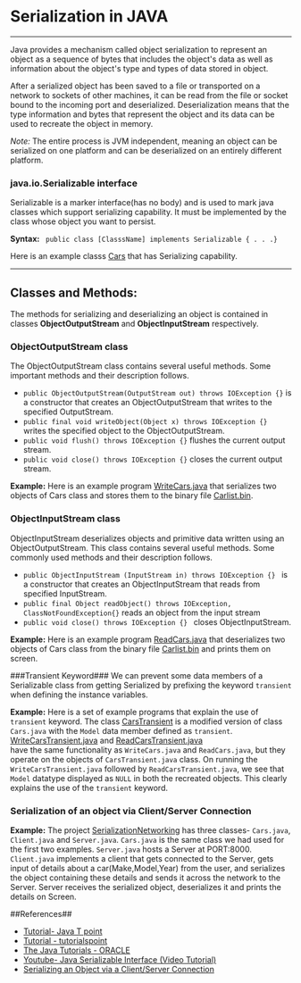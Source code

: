 # Serialization in JAVA ##
----
Java provides a mechanism called object serialization to represent an object as a sequence of bytes that includes the object's data as well as information about the object's type and types of data stored in object.

After a serialized object has been saved to a file or transported on a network to sockets of other machines, it can be read from the file or socket bound to the incoming port and deserialized. Deserialization means that the type information and bytes that represent the object and its data can be used to recreate the object in memory. 

*Note:* The entire process is JVM independent, meaning an object can be serialized on one platform and can be deserialized on an entirely different platform.  
  
### java.io.Serializable interface  
Serializable is a marker interface(has no body) and is used to mark java classes which support serializing capability. It must be implemented by the class whose object you want to persist.
 
**Syntax:** ` public class [ClasssName] implements Serializable { . . .}` 

Here is an example classs [Cars](https://github.com/CourseReps/ECEN489-Spring2015/blob/master/Students/tjnagaraj/SerializationDemo/src/com/company/Cars.java) that has Serializing capability.
 
-----  
## Classes and Methods:  
The methods for serializing and deserializing an object is contained in classes **ObjectOutputStream** and **ObjectInputStream** respectively.

### ObjectOutputStream class ###
The ObjectOutputStream class contains several useful methods. Some important methods and their description follows.

* `public ObjectOutputStream(OutputStream out) throws IOException {}` is a constructor that creates an ObjectOutputStream that writes to the specified OutputStream.
* `public final void writeObject(Object x) throws IOException {}` writes the specified object to the ObjectOutputStream.
* `public void flush() throws IOException {}` flushes the current output stream.
* `public void close() throws IOException {}` closes the current output stream.

**Example:**
Here is an example program [WriteCars.java](https://github.com/CourseReps/ECEN489-Spring2015/blob/master/Students/tjnagaraj/SerializationDemo/src/com/company/WriteCars.java) that serializes two objects of Cars class and stores them to the binary file [Carlist.bin](https://github.com/CourseReps/ECEN489-Spring2015/blob/master/Students/tjnagaraj/SerializationDemo/Carlist.bin).

### ObjectInputStream class ###

ObjectInputStream deserializes objects and primitive data written using an ObjectOutputStream. This class contains several useful methods. Some commonly used methods and their description follows.

* `public ObjectInputStream (InputStream in) throws IOException {} ` is a constructor that creates an ObjectInputStream that reads from specified InputStream.
* `public final Object readObject() throws IOException, ClassNotFoundException{}` reads an object from the input stream
* `public void close() throws IOException {} ` closes ObjectInputStream.

**Example:**
Here is an example program [ReadCars.java](https://github.com/CourseReps/ECEN489-Spring2015/blob/master/Students/tjnagaraj/SerializationDemo/src/com/company/ReadCars.java) that deserializes two objects of Cars class from the binary file [Carlist.bin](https://github.com/CourseReps/ECEN489-Spring2015/blob/master/Students/tjnagaraj/SerializationDemo/Carlist.bin) and prints them on screen.

###Transient Keyword###
We can prevent some data members of a Serializable class from getting Serialized by prefixing the keyword `transient` when defining the instance variables.

**Example:**
Here is a set of example programs that explain the use of `transient` keyword. The class [CarsTransient](https://github.com/CourseReps/ECEN489-Spring2015/blob/master/Students/tjnagaraj/SerializationDemo/src/com/company/CarsTransient.java) is a modified version of class `Cars.java` with the `Model` data member defined as `transient`. [WriteCarsTransient.java](https://github.com/CourseReps/ECEN489-Spring2015/blob/master/Students/tjnagaraj/SerializationDemo/src/com/company/WriteCarsTransient.java) and [ReadCarsTransient.java](https://github.com/CourseReps/ECEN489-Spring2015/blob/master/Students/tjnagaraj/SerializationDemo/src/com/company/ReadCarsTransient.java)   
have the same functionality as `WriteCars.java` and `ReadCars.java`, but they operate on the objects of `CarsTransient.java` class. 
On running the `WriteCarsTransient.java` followed by `ReadCarsTransient.java`, we see that `Model` datatype displayed as `NULL` in both the recreated objects. This clearly explains the use of the `transient` keyword.

### Serialization of an object via Client/Server Connection ###
**Example:**
The project [SerializationNetworking](https://github.com/CourseReps/ECEN489-Spring2015/tree/master/Students/tjnagaraj/SerializationNetworking/src/com/company) has three classes- `Cars.java`, `Client.java` and `Server.java`. `Cars.java` is the same class we had used for the first two examples. `Server.java` hosts a Server at PORT:8000. `Client.java` implements a client that gets connected to the Server, gets input of details about a car(Make,Model,Year) from the user, and serializes the object containing these details and sends it across the network to the Server. Server receives the serialized object, deserializes it and prints the details on Screen. 


##References##
* [Tutorial- Java T point](http://www.javatpoint.com/serialization-in-java)
* [Tutorial - tutorialspoint](http://www.tutorialspoint.com/java/java_serialization.htm)
* [The Java Tutorials - ORACLE](http://docs.oracle.com/javase/tutorial/jndi/objects/serial.html)
* [Youtube- Java Serializable Interface (Video Tutorial)](https://www.youtube.com/watch?v=YzwiuRDgSSY)
* [Serializing an Object via a Client/Server Connection](http://www.developer.com/design/article.php/10925_3597071_2/Serializing-an-Object-via-a-ClientServer-Connection.htm)